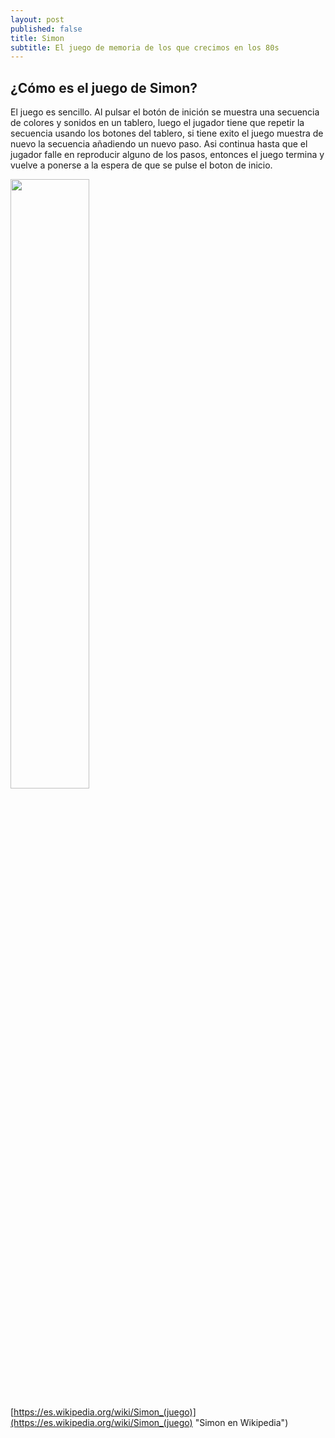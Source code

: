 ```yaml
---
layout: post
published: false
title: Simon
subtitle: El juego de memoria de los que crecimos en los 80s
---
```

## ¿Cómo es el juego de Simon?

El juego es sencillo. Al pulsar el botón de inición se muestra una secuencia de colores y sonidos en un tablero, luego el jugador tiene que repetir la secuencia usando los botones del tablero, si tiene exito el juego muestra de nuevo la secuencia añadiendo un nuevo paso. Asi continua hasta que el jugador falle en reproducir alguno de los pasos, entonces el juego termina y vuelve a ponerse a la espera de que se pulse el boton de inicio.

<img src="https://upload.wikimedia.org/wikipedia/commons/c/cd/Simon_Electronic_Game.jpg" width="50%">

[https://es.wikipedia.org/wiki/Simon_(juego)](https://es.wikipedia.org/wiki/Simon_(juego) "Simon en Wikipedia")

